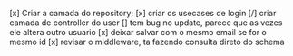 [x] Criar a camada do repository;
[x] criar os usecases de login
[/] criar camada de controller do user
[] tem bug no update, parece que as vezes ele altera outro usuario
[x] deixar salvar com o mesmo email se for o mesmo id
[x] revisar o middleware, ta fazendo consulta direto do schema

